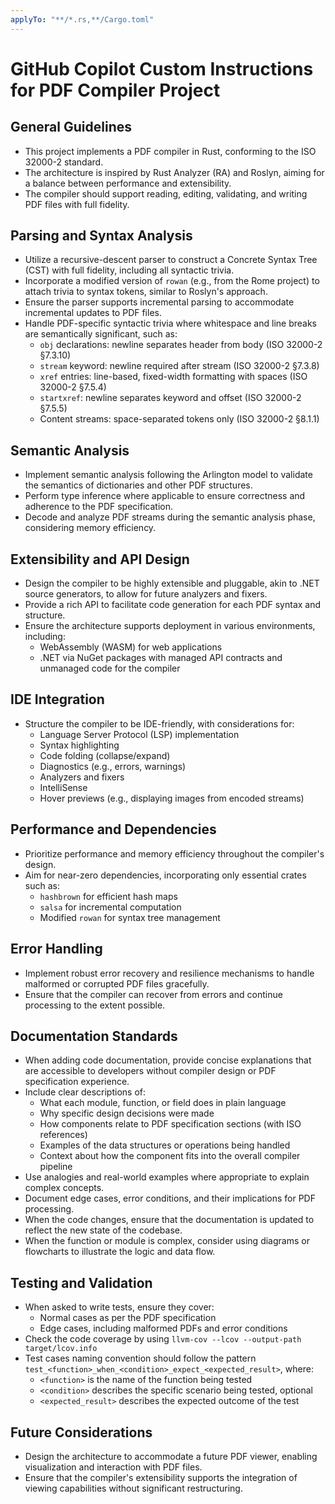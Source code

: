 ```yaml
---
applyTo: "**/*.rs,**/Cargo.toml"
---
```


# GitHub Copilot Custom Instructions for PDF Compiler Project

## General Guidelines

- This project implements a PDF compiler in Rust, conforming to the ISO 32000-2 standard.
- The architecture is inspired by Rust Analyzer (RA) and Roslyn, aiming for a balance between performance and extensibility.
- The compiler should support reading, editing, validating, and writing PDF files with full fidelity.

## Parsing and Syntax Analysis

- Utilize a recursive-descent parser to construct a Concrete Syntax Tree (CST) with full fidelity, including all syntactic trivia.
- Incorporate a modified version of `rowan` (e.g., from the Rome project) to attach trivia to syntax tokens, similar to Roslyn's approach.
- Ensure the parser supports incremental parsing to accommodate incremental updates to PDF files.
- Handle PDF-specific syntactic trivia where whitespace and line breaks are semantically significant, such as:
  - `obj` declarations: newline separates header from body (ISO 32000-2 §7.3.10)
  - `stream` keyword: newline required after stream (ISO 32000-2 §7.3.8)
  - `xref` entries: line-based, fixed-width formatting with spaces (ISO 32000-2 §7.5.4)
  - `startxref`: newline separates keyword and offset (ISO 32000-2 §7.5.5)
  - Content streams: space-separated tokens only (ISO 32000-2 §8.1.1)

## Semantic Analysis

- Implement semantic analysis following the Arlington model to validate the semantics of dictionaries and other PDF structures.
- Perform type inference where applicable to ensure correctness and adherence to the PDF specification.
- Decode and analyze PDF streams during the semantic analysis phase, considering memory efficiency.

## Extensibility and API Design

- Design the compiler to be highly extensible and pluggable, akin to .NET source generators, to allow for future analyzers and fixers.
- Provide a rich API to facilitate code generation for each PDF syntax and structure.
- Ensure the architecture supports deployment in various environments, including:
  - WebAssembly (WASM) for web applications
  - .NET via NuGet packages with managed API contracts and unmanaged code for the compiler

## IDE Integration

- Structure the compiler to be IDE-friendly, with considerations for:
  - Language Server Protocol (LSP) implementation
  - Syntax highlighting
  - Code folding (collapse/expand)
  - Diagnostics (e.g., errors, warnings)
  - Analyzers and fixers
  - IntelliSense
  - Hover previews (e.g., displaying images from encoded streams)

## Performance and Dependencies

- Prioritize performance and memory efficiency throughout the compiler's design.
- Aim for near-zero dependencies, incorporating only essential crates such as:
  - `hashbrown` for efficient hash maps
  - `salsa` for incremental computation
  - Modified `rowan` for syntax tree management

## Error Handling

- Implement robust error recovery and resilience mechanisms to handle malformed or corrupted PDF files gracefully.
- Ensure that the compiler can recover from errors and continue processing to the extent possible.

## Documentation Standards

- When adding code documentation, provide concise explanations that are accessible to developers without compiler design or PDF specification experience.
- Include clear descriptions of:
  - What each module, function, or field does in plain language
  - Why specific design decisions were made
  - How components relate to PDF specification sections (with ISO references)
  - Examples of the data structures or operations being handled
  - Context about how the component fits into the overall compiler pipeline
- Use analogies and real-world examples where appropriate to explain complex concepts.
- Document edge cases, error conditions, and their implications for PDF processing.
- When the code changes, ensure that the documentation is updated to reflect the new state of the codebase.
- When the function or module is complex, consider using diagrams or flowcharts to illustrate the logic and data flow.

## Testing and Validation

- When asked to write tests, ensure they cover:
  - Normal cases as per the PDF specification
  - Edge cases, including malformed PDFs and error conditions
- Check the code coverage by using `llvm-cov --lcov --output-path target/lcov.info`
- Test cases naming convention should follow the pattern `test_<function>_when_<condition>_expect_<expected_result>`, where:
  - `<function>` is the name of the function being tested
  - `<condition>` describes the specific scenario being tested, optional
  - `<expected_result>` describes the expected outcome of the test

## Future Considerations

- Design the architecture to accommodate a future PDF viewer, enabling visualization and interaction with PDF files.
- Ensure that the compiler's extensibility supports the integration of viewing capabilities without significant restructuring.